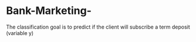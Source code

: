 # Bank-Marketing-
The classification goal is to predict if the client will subscribe a term deposit (variable y)
